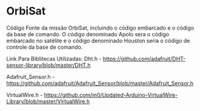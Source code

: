 # OrbiSat
Código Fonte da missão OrbiSat, incluindo o código embarcado e o código da base de comando. O código denominado Apolo sera o código embarcado no satélite e o código denominado Houston seria o código de controle da base de comando.

Link Para Biblitecas Utilizadas:
Dht.h - https://github.com/adafruit/DHT-sensor-library/blob/master/DHT.h


Adafruit_Sensor.h - https://github.com/adafruit/Adafruit_Sensor/blob/master/Adafruit_Sensor.h


VirtualWire.h - https://github.com/m0/Updated-Arduino-VirtualWire-Library/blob/master/VirtualWire.h
